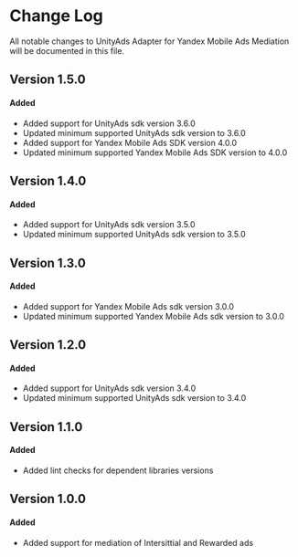 # Change Log
All notable changes to UnityAds Adapter for Yandex Mobile Ads Mediation will be documented in this file.

## Version 1.5.0

#### Added
* Added support for UnityAds sdk version 3.6.0
* Updated minimum supported UnityAds sdk version to 3.6.0
* Added support for Yandex Mobile Ads SDK version 4.0.0
* Updated minimum supported Yandex Mobile Ads SDK version to 4.0.0

## Version 1.4.0

#### Added
* Added support for UnityAds sdk version 3.5.0
* Updated minimum supported UnityAds sdk version to 3.5.0

## Version 1.3.0

#### Added
* Added support for Yandex Mobile Ads sdk version 3.0.0
* Updated minimum supported Yandex Mobile Ads sdk version to 3.0.0

## Version 1.2.0

#### Added
* Added support for UnityAds sdk version 3.4.0
* Updated minimum supported UnityAds sdk version to 3.4.0

## Version 1.1.0

#### Added
* Added lint checks for dependent libraries versions

## Version 1.0.0

#### Added
* Added support for mediation of Intersittial and Rewarded ads 

